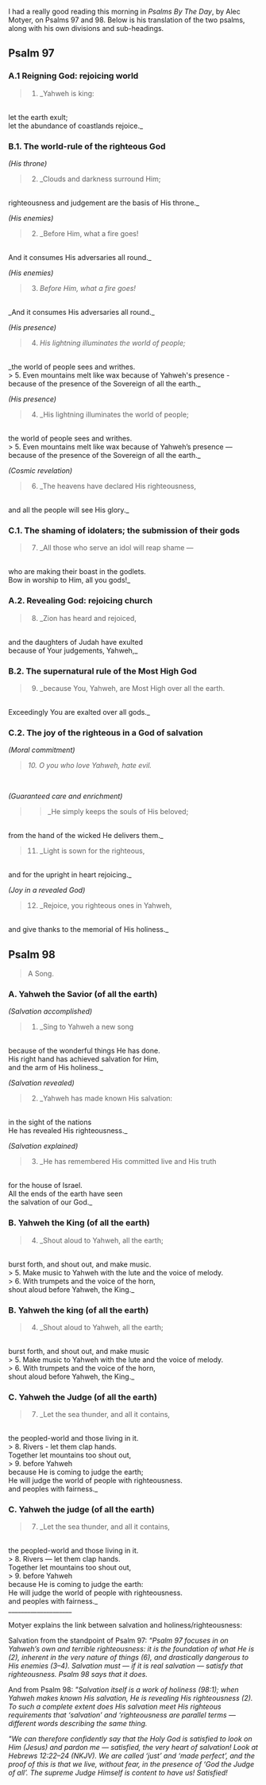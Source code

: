 I had a really good reading this morning in _Psalms By The Day_, by Alec Motyer, on Psalms 97 and 98. Below is his translation of the two psalms, along with his own divisions and sub-headings.
<br>

## Psalm 97
### A.1 Reigning God: rejoicing world
> 1.  _Yahweh is king:
<br>
let the earth exult;
<br>
let the abundance of coastlands rejoice._
<br>

### B.1. The world-rule of the righteous God
_(His throne)_
> 2. _Clouds and darkness surround Him;
<br>
righteousness and judgement are the basis of His throne._
<br>

_(His enemies)_
> 2. _Before Him, what a fire goes!
<br>
And it consumes His adversaries all round._
<br>

_(His enemies)_
> 3. _Before Him, what a fire goes!_
<br>
_And it consumes His adversaries all round._
<br>

_(His presence)_
> 4. _His lightning illuminates the world of people;_
<br>
_the world of people sees and writhes.
<br>
> 5. Even mountains melt like wax because of Yahweh's presence -
<br>
because of the presence of the Sovereign of all the earth._
<br>

_(His presence)_
> 4. _His lightning illuminates the world of people;
<br>
the world of people sees and writhes.
<br>
> 5. Even mountains melt like wax because of Yahweh’s presence —
<br>
because of the presence of the Sovereign of all the earth._
<br>

_(Cosmic revelation)_
> 6. _The heavens have declared His righteousness,  
<br>
and all the people will see His glory._
<br>

### C.1. The shaming of idolaters; the submission of their gods
> 7. _All those who serve an idol will reap shame —
<br>
who are making their boast in the godlets.
<br>
Bow in worship to Him, all you gods!_
<br>
  
### A.2. Revealing God: rejoicing church
> 8. _Zion has heard and rejoiced,
<br>
and the daughters of Judah have exulted
<br>
because of Your judgements, Yahweh,_
<br>

### B.2. The supernatural rule of the Most High God
> 9. _because You, Yahweh, are Most High over all the earth.
<br>
Exceedingly You are exalted over all gods._
<br>

### C.2. The joy of the righteous in a God of salvation
_(Moral commitment)_
> _10. O you who love Yahweh, hate evil._
<br>

_(Guaranteed care and enrichment)_
>> _He simply keeps the souls of His beloved;
<br>
from the hand of the wicked He delivers them._
<br>

> 11. _Light is sown for the righteous,
<br>
and for the upright in heart rejoicing._
<br>

 _(Joy in a revealed God)_
> 12. _Rejoice, you righteous ones in Yahweh,
<br>
and give thanks to the memorial of His holiness._
<br>

## Psalm 98
>A Song.

### A. Yahweh the Savior (of all the earth)
_(Salvation accomplished)_
> 1. _Sing to Yahweh a new song
<br>
because of the wonderful things He has done.
<br>
His right hand has achieved salvation for Him,
<br>
and the arm of His holiness._
<br>

_(Salvation revealed)_
> 2. _Yahweh has made known His salvation:
<br>
in the sight of the nations
<br>
He has revealed His righteousness._
<br>

_(Salvation explained)_
>3. _He has remembered His committed live and His truth
<br>
for the house of Israel.
<br>
All the ends of the earth have seen
<br>
the salvation of our God._
<br>

### B. Yahweh the King (of all the earth)
> 4. _Shout aloud to Yahweh, all the earth;
<br>
burst forth, and shout out, and make music.
<br>
> 5. Make music to Yahweh with the lute and the voice of melody.
<br>
> 6. With trumpets and the voice of the horn,
<br>
shout aloud before Yahweh, the King._

### B. Yahweh the king (of all the earth)
> 4. _Shout aloud to Yahweh, all the earth;
<br>
burst forth, and shout out, and make music
<br>
> 5. Make music to Yahweh with the lute and the voice of melody.
<br>
> 6. With trumpets and the voice of the horn,
<br>
shout aloud before Yahweh, the King._
<br>

### C. Yahweh the Judge (of all the earth)
> 7. _Let the sea thunder, and all it contains,
<br>
the peopled-world and those living in it.
<br>
> 8. Rivers - let them clap hands.
<br>
Together let mountains too shout out,
<br>
> 9. before Yahweh
<br>
because He is coming to judge the earth;
<br>
He will judge the world of people with righteousness.
<br>
and peoples with fairness._
<br>

### C. Yahweh the judge (of all the earth)
> 7. _Let the sea thunder, and all it contains,
<br>
the peopled-world and those living in it.
<br>
> 8. Rivers — let them clap hands.
<br>
Together let mountains too shout out,
<br>
> 9. before Yahweh
<br>
because He is coming to judge the earth:
<br>
He will judge the world of people with righteousness.
<br>
and peoples with fairness._
<br>
____________________
<br>

Motyer explains the link between salvation and holiness/righteousness:
<br>

Salvation from the standpoint of Psalm 97: _“Psalm 97 focuses in on Yahweh’s own and terrible righteousness: it is the foundation of what He is (2), inherent in the very nature of things (6), and drastically dangerous to His enemies (3–4). Salvation must — if it is real salvation — satisfy that righteousness. Psalm 98 says that it does._
<br>

And from Psalm 98: _"Salvation itself is a work of holiness (98:1); when Yahweh makes known His salvation, He is revealing His righteousness (2). To such a complete extent does His salvation meet His righteous requirements that ‘salvation’ and ‘righteousness are parallel terms — different words describing the same thing._
<br>

_"We can therefore confidently say that the Holy God is satisfied to look on Him (Jesus) and pardon me — satisfied, the very heart of salvation! Look at Hebrews 12:22–24 (NKJV). We are called ‘just’ and ‘made perfect’, and the proof of this is that we live, without fear, in the presence of ‘God the Judge of all’. The supreme Judge Himself is content to have us! *Satisfied!*_
